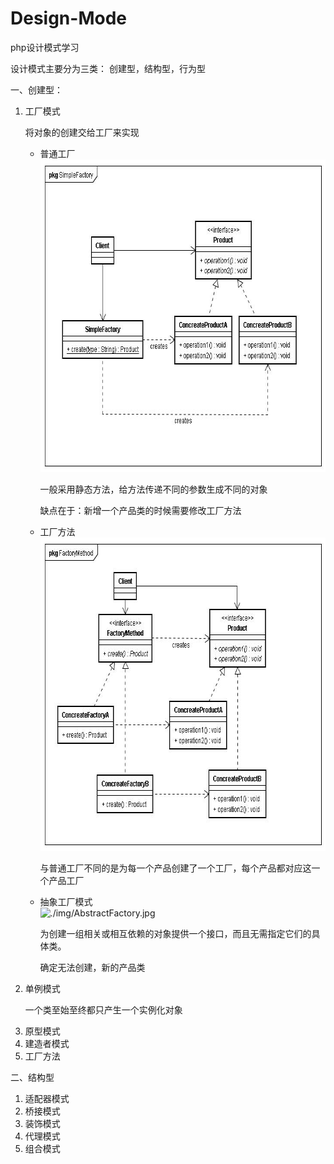 # Design-Mode
php设计模式学习

设计模式主要分为三类：
    创建型，结构型，行为型

一、创建型：
<ol>
    <li>工厂模式</li>
        <p>将对象的创建交给工厂来实现</p>
        <ul>
            <li>普通工厂</li>
                <img src="./img/SimpleFactory.jpg" height="500" width="660" alt="">
                <p>一般采用静态方法，给方法传递不同的参数生成不同的对象</p>
                <p>缺点在于：新增一个产品类的时候需要修改工厂方法</p>
            <li>工厂方法</li>
                <img src="./img/FactoryMethod.jpg" height="501" width="660" alt="">
                <p>与普通工厂不同的是为每一个产品创建了一个工厂，每个产品都对应这一个产品工厂</p>
            <li>抽象工厂模式</li>
                <img src="" alt="./img/AbstractFactory.jpg" height="501" width="660" alt="">
                <p>为创建一组相关或相互依赖的对象提供一个接口，而且无需指定它们的具体类。</p>
                <p>确定无法创建，新的产品类</p>
        </ul>
    <li>单例模式</li>
        <p>一个类至始至终都只产生一个实例化对象</p>
    <li>原型模式</li>
    <li>建造者模式</li>
    <li>工厂方法</li>
</ol>
二、结构型
    <ol>
        <li>适配器模式</li>
        <li>桥接模式</li>
        <li>装饰模式</li>
        <li>代理模式</li>
        <li>组合模式</li>
    </ol>


